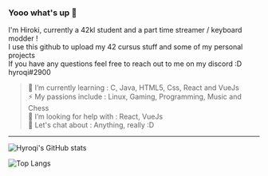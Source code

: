 ### **Yooo what's up 👋**

I'm Hiroki, currently a 42kl student and a part time streamer / keyboard modder ! <br />
I use this github to upload my 42 cursus stuff and some of my personal projects <br />
If you have any questions feel free to reach out to me on my discord :D hyroqi#2900 <br />

> 🔭 I’m currently learning     : C, Java, HTML5, Css, React and VueJs <br />
> ⚡ My passions include        : Linux, Gaming, Programming, Music and Chess <br />
> 🤔 I’m looking for help with  : React, VueJs <br />
> 💬 Let's chat about           : Anything, really :D 
---

![Hyroqi's GitHub stats](https://github-readme-stats.vercel.app/api?username=hyroqi&show_icons=true&theme=dark)


![Top Langs](https://github-readme-stats.vercel.app/api/top-langs/?username=hyroqi&theme=dark)


<!--
**hyroqi/hyroqi** is a ✨ _special_ ✨ repository because its `README.md` (this file) appears on your GitHub profile.

Here are some ideas to get you started:

- 🔭 I’m currently working on ...
- 🌱 I’m currently learning ...
- 👯 I’m looking to collaborate on ...
- 🤔 I’m looking for help with ...
- 💬 Ask me about ...
- 📫 How to reach me: ...
- 😄 Pronouns: ...
- ⚡ Fun fact: ...
-->
